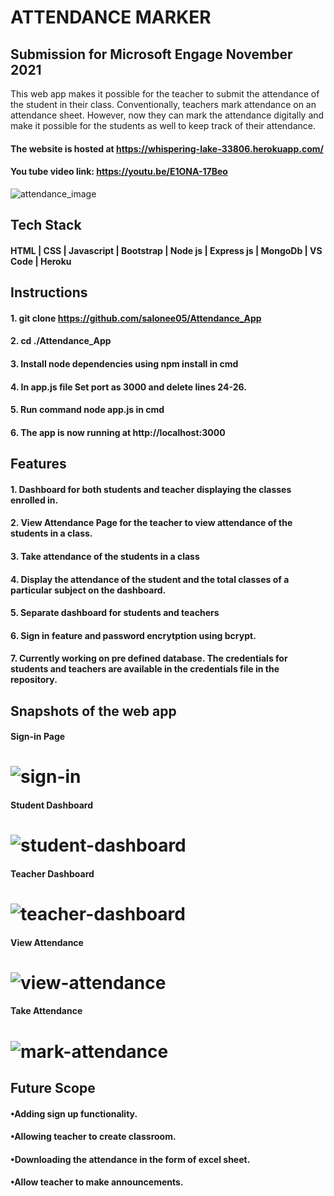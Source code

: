 # ATTENDANCE MARKER

## Submission for Microsoft Engage November 2021

This web app makes it possible for the teacher to submit the attendance of the student in their class. Conventionally, teachers mark attendance on an attendance sheet. However, now they can mark the attendance digitally and make it possible for the students as well to keep track of their attendance.
#### The website is hosted at https://whispering-lake-33806.herokuapp.com/
#### You tube video link: https://youtu.be/E1ONA-17Beo

![attendance_image](https://user-images.githubusercontent.com/72302207/143684169-64593388-5561-4fef-84c8-0b3fa30d17bf.jpg)


## Tech Stack
#### HTML | CSS | Javascript | Bootstrap | Node js | Express js | MongoDb | VS Code | Heroku


## Instructions
#### 1. git clone https://github.com/salonee05/Attendance_App
#### 2. cd ./Attendance_App
#### 3. Install node dependencies using npm install in cmd
#### 4. In app.js file Set port as 3000 and delete lines 24-26.
#### 5. Run command node app.js in cmd
#### 6. The app is now running at http://localhost:3000


## Features
#### 1. Dashboard for both students and teacher displaying the classes enrolled in.
#### 2. View Attendance Page for the teacher to view attendance of the students in a class.
#### 3. Take attendance of the students in a class
#### 4. Display the attendance of the student and the total classes of a particular subject on the dashboard.
#### 5. Separate dashboard for students and teachers
#### 6. Sign in feature and password encrytption using bcrypt.
#### 7. Currently working on pre defined database. The credentials for students and teachers are available in the credentials file in the repository.


## Snapshots of the web app
#### Sign-in Page
# ![sign-in](https://user-images.githubusercontent.com/72302207/143685779-8338ab48-ab1d-4153-a9e8-6adcbabf8d89.png)

#### Student Dashboard
# ![student-dashboard](https://user-images.githubusercontent.com/72302207/143763878-f7c96a98-765e-4f3e-9535-3a31a9eab535.png)

#### Teacher Dashboard
# ![teacher-dashboard](https://user-images.githubusercontent.com/72302207/143763889-85c89213-ddeb-4121-b24b-11d056d009b0.png)

#### View Attendance
# ![view-attendance](https://user-images.githubusercontent.com/72302207/143763898-a7aea5f4-9e17-45b0-b7bb-86f99ba87e5d.png)

#### Take Attendance
# ![mark-attendance](https://user-images.githubusercontent.com/72302207/143763907-7cc82230-1ea5-40e4-847a-81c0f839a341.png)

## Future Scope
#### •Adding sign up functionality.
#### •Allowing teacher to create classroom.
#### •Downloading the attendance in the form of excel sheet.
#### •Allow teacher to make announcements.
